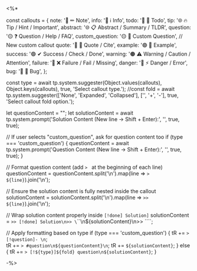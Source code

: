 <%*

const callouts = {
   note:     '🔵 ✏ Note',
   info:     '🔵 ℹ Info',
   todo:     '🔵 🔳 Todo',
   tip:      '🌐 🔥 Tip / Hint / Important',
   abstract: '🌐 📋 Abstract / Summary / TLDR',
   question: '🟡 ❓ Question / Help / FAQ',
   custom_question: '🟡 📝 Custom Question',  // New custom callout
   quote:    '🔘 💬 Quote / Cite',
   example:  '🟣 📑 Example',
   success:  '🟢 ✔ Success / Check / Done',
   warning:  '🟠 ⚠ Warning / Caution / Attention',
   failure:  '🔴 ❌ Failure / Fail / Missing',
   danger:   '🔴 ⚡ Danger / Error',
   bug:      '🔴 🐞 Bug',
};

const type = await tp.system.suggester(Object.values(callouts), Object.keys(callouts), true, 'Select callout type.');
//const fold = await tp.system.suggester(['None', 'Expanded', 'Collapsed'], ['', '+', '-'], true, 'Select callout fold option.');

let questionContent = "";
let solutionContent = await tp.system.prompt('Solution Content (New line -> Shift + Enter):', '', true, true);

// If user selects "custom_question", ask for question content too
if (type === 'custom_question') {
   questionContent = await tp.system.prompt('Question Content (New line -> Shift + Enter):', '', true, true);
}

// Format question content (add `> ` at the beginning of each line)
questionContent = questionContent.split('\n').map(line => `> ${line}`).join('\n');

// Ensure the solution content is fully nested inside the callout
solutionContent = solutionContent.split('\n').map(line => `>> ${line}`).join('\n');

// Wrap solution content properly inside `[!done] Solution]`
solutionContent = `>> [!done] Solution\n>> \`\`\`\n${solutionContent}\n>> \`\`\``;

// Apply formatting based on type
if (type === 'custom_question') {
   tR += `> [!question]- \n`;  
   tR += `> #question\n${questionContent}\n`;
   tR += `${solutionContent}`;
} else {
   tR += `> [!${type}]${fold} question\n${solutionContent}`;
}

-%>
